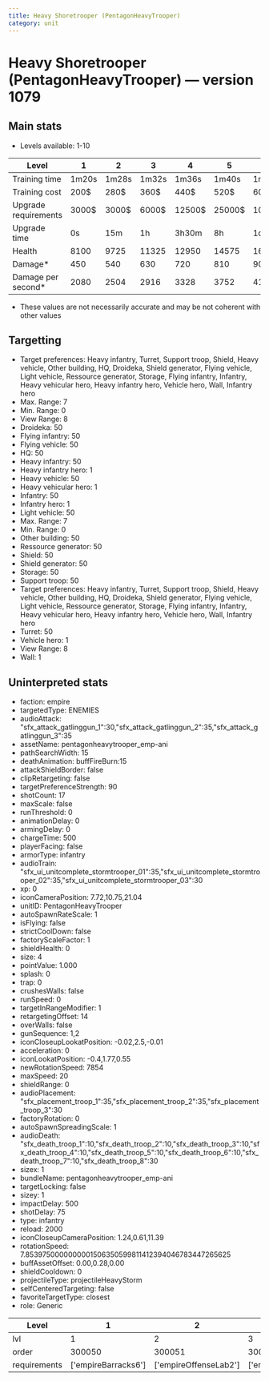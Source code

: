 ```yaml
---
title: Heavy Shoretrooper (PentagonHeavyTrooper)
category: unit
---
```


# Heavy Shoretrooper (PentagonHeavyTrooper) — version 1079

## Main stats

  * Levels available: 1-10

|Level               |1    |2    |3    |4     |5     |6      |7      |8      |9       |10      |
|--------------------|-----|-----|-----|------|------|-------|-------|-------|--------|--------|
|Training time       |1m20s|1m28s|1m32s|1m36s |1m40s |1m44s  |1m48s  |1m52s  |1m56s   |2m      |
|Training cost       |200$ |280$ |360$ |440$  |520$  |600$   |680$   |800$   |840$    |920$    |
|Upgrade requirements|3000$|3000$|6000$|12500$|25000$|100000$|160000$|320000$|1000000$|1750000$|
|Upgrade time        |0s   |15m  |1h   |3h30m |8h    |1d     |2d     |3d12h  |5d      |1w2d    |
|Health              |8100 |9725 |11325|12950 |14575 |16200  |17800  |19425  |21050   |24300   |
|Damage*             |450  |540  |630  |720   |810   |900    |980    |1080   |1160    |1340    |
|Damage per second*  |2080 |2504 |2916 |3328  |3752  |4164   |4576   |5000   |5408    |6244    |

* These values are not necessarily accurate and may be not coherent with other values

## Targetting

  * Target preferences: Heavy infantry, Turret, Support troop, Shield, Heavy vehicle, Other building, HQ, Droideka, Shield generator, Flying vehicle, Light vehicle, Ressource generator, Storage, Flying infantry, Infantry, Heavy vehicular hero, Heavy infantry hero, Vehicle hero, Wall, Infantry hero
  * Max. Range: 7
  * Min. Range: 0
  * View Range: 8
  * Droideka: 50
  * Flying infantry: 50
  * Flying vehicle: 50
  * HQ: 50
  * Heavy infantry: 50
  * Heavy infantry hero: 1
  * Heavy vehicle: 50
  * Heavy vehicular hero: 1
  * Infantry: 50
  * Infantry hero: 1
  * Light vehicle: 50
  * Max. Range: 7
  * Min. Range: 0
  * Other building: 50
  * Ressource generator: 50
  * Shield: 50
  * Shield generator: 50
  * Storage: 50
  * Support troop: 50
  * Target preferences: Heavy infantry, Turret, Support troop, Shield, Heavy vehicle, Other building, HQ, Droideka, Shield generator, Flying vehicle, Light vehicle, Ressource generator, Storage, Flying infantry, Infantry, Heavy vehicular hero, Heavy infantry hero, Vehicle hero, Wall, Infantry hero
  * Turret: 50
  * Vehicle hero: 1
  * View Range: 8
  * Wall: 1

## Uninterpreted stats

  * faction: empire
  * targetedType: ENEMIES
  * audioAttack: "sfx_attack_gatlinggun_1":30,"sfx_attack_gatlinggun_2":35,"sfx_attack_gatlinggun_3":35
  * assetName: pentagonheavytrooper_emp-ani
  * pathSearchWidth: 15
  * deathAnimation: buffFireBurn:15
  * attackShieldBorder: false
  * clipRetargeting: false
  * targetPreferenceStrength: 90
  * shotCount: 17
  * maxScale: false
  * runThreshold: 0
  * animationDelay: 0
  * armingDelay: 0
  * chargeTime: 500
  * playerFacing: false
  * armorType: infantry
  * audioTrain: "sfx_ui_unitcomplete_stormtrooper_01":35,"sfx_ui_unitcomplete_stormtrooper_02":35,"sfx_ui_unitcomplete_stormtrooper_03":30
  * xp: 0
  * iconCameraPosition: 7.72,10.75,21.04
  * unitID: PentagonHeavyTrooper
  * autoSpawnRateScale: 1
  * isFlying: false
  * strictCoolDown: false
  * factoryScaleFactor: 1
  * shieldHealth: 0
  * size: 4
  * pointValue: 1.000
  * splash: 0
  * trap: 0
  * crushesWalls: false
  * runSpeed: 0
  * targetInRangeModifier: 1
  * retargetingOffset: 14
  * overWalls: false
  * gunSequence: 1,2
  * iconCloseupLookatPosition: -0.02,2.5,-0.01
  * acceleration: 0
  * iconLookatPosition: -0.4,1.77,0.55
  * newRotationSpeed: 7854
  * maxSpeed: 20
  * shieldRange: 0
  * audioPlacement: "sfx_placement_troop_1":35,"sfx_placement_troop_2":35,"sfx_placement_troop_3":30
  * factoryRotation: 0
  * autoSpawnSpreadingScale: 1
  * audioDeath: "sfx_death_troop_1":10,"sfx_death_troop_2":10,"sfx_death_troop_3":10,"sfx_death_troop_4":10,"sfx_death_troop_5":10,"sfx_death_troop_6":10,"sfx_death_troop_7":10,"sfx_death_troop_8":30
  * sizex: 1
  * bundleName: pentagonheavytrooper_emp-ani
  * targetLocking: false
  * sizey: 1
  * impactDelay: 500
  * shotDelay: 75
  * type: infantry
  * reload: 2000
  * iconCloseupCameraPosition: 1.24,0.61,11.39
  * rotationSpeed: 7.8539750000000001506350599811412394046783447265625
  * buffAssetOffset: 0.00,0.28,0.00
  * shieldCooldown: 0
  * projectileType: projectileHeavyStorm
  * selfCenteredTargeting: false
  * favoriteTargetType: closest
  * role: Generic

|Level       |1                  |2                    |3                    |4                    |5                    |6                    |7                    |8                    |9                    |10                    |
|------------|-------------------|---------------------|---------------------|---------------------|---------------------|---------------------|---------------------|---------------------|---------------------|----------------------|
|lvl         |1                  |2                    |3                    |4                    |5                    |6                    |7                    |8                    |9                    |10                    |
|order       |300050             |300051               |300052               |300053               |300054               |300055               |300056               |300057               |300058               |300059                |
|requirements|['empireBarracks6']|['empireOffenseLab2']|['empireOffenseLab3']|['empireOffenseLab4']|['empireOffenseLab5']|['empireOffenseLab6']|['empireOffenseLab7']|['empireOffenseLab8']|['empireOffenseLab9']|['empireOffenseLab10']|

